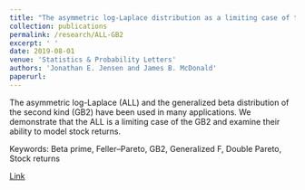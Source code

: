```yaml
---
title: "The asymmetric log-Laplace distribution as a limiting case of the generalized beta distribution"
collection: publications
permalink: /research/ALL-GB2
excerpt: ' '
date: 2019-08-01
venue: 'Statistics & Probability Letters'
authors: 'Jonathan E. Jensen and James B. McDonald'
paperurl:
---
```

The asymmetric log-Laplace (ALL) and the generalized beta distribution of the second kind (GB2) have been used in many applications. We demonstrate that the ALL is a limiting case of the GB2 and examine their ability to model stock returns.

Keywords: Beta prime, Feller–Pareto, GB2, Generalized F, Double Pareto, Stock returns

[Link](https://www.sciencedirect.com/science/article/abs/pii/S016771521930094X)

